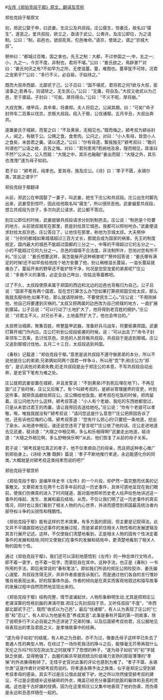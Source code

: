 #[左传《郑伯克段于鄢》原文、翻译及赏析](https://www.vrrw.net/wx/13977.html)

郑伯克段于鄢原文

初，郑武公娶于申，曰武姜。生庄公及共叔段。庄公寤生，惊姜氏，故名曰“寤生”，遂恶之。爱共叔段，欲立之，亟请于武公，公弗许。及庄公即位，为之请制。公曰：“制，岩邑也，虢叔死焉，佗邑唯命。”请京，使居之，谓之“京城大叔”。

祭仲曰：“都城过百雉，国之害也。先王之制：大都，不过参国之一;中，五之一;小，九之一。今京不度，非制也，君将不堪。”公曰：“姜氏欲之，焉辟害?”对曰：“姜氏何厌之有?不如早为之所，无使滋蔓。蔓，难图也。蔓草犹不可除，况君之宠弟乎?”公曰：“多行不义，必自毙，子姑待之。”

既而大叔命西鄙、北鄙贰于己。公子吕曰：“国不堪贰，君将若之何?欲与大叔，臣请事之;若弗与，则请除之，无生民心。”公曰：“无庸，将自及。”大叔又收贰以为己邑，至于廪延。子封曰：“可矣。厚将得众。”公曰：“不义不昵，厚将崩。”

大叔完聚，缮甲兵，具卒乘，将袭郑。夫人将启之。公闻其期，曰：“可矣!”命子封帅车二百乘以伐京。京叛大叔段。段入于鄢，公伐诸鄢。五月辛丑，大叔出奔共。

遂置姜氏于城颍，而誓之曰：“不及黄泉，无相见也。”既而悔之。颍考叔为颍谷封人，闻之，有献于公。公赐之食。食舍肉。公问之，对曰：“小人有母，皆尝小人之食矣，未尝君之羹。请以遗之。”公曰：“尔有母遗，繄我独无!”颍考叔曰：“敢问何谓也?”公语之故，且告之悔。对曰：“君何患焉?若阙地及泉，隧而相见，其谁曰不然?”公从之。公入而赋：“大隧之中，其乐也融融!”姜出而赋：“大隧之外，其乐也洩洩!”遂为母子如初。

君子曰：“颍考叔，纯孝也。爱其母，施及庄公。《诗》曰：‘孝子不匮，永锡尔类。’其是之谓乎?”



郑伯克段于鄢翻译

从前，郑武公在申国娶了一妻子，叫武姜，她生下庄公和共叔段。庄公出生时脚先出来，武姜受到惊吓，因此给他取名叫“寤生”，所以很厌恶他。武姜偏爱共叔段，想立共叔段为世子，多次向武公请求，武公都不答应。

到庄公即位的时候，武姜就替共叔段请求分封到制邑去。庄公说：“制邑是个险要的地方，从前虢叔就死在那里，若是封给其它城邑，我都可以照吩咐办。”武姜便请求封给太叔京邑，庄公答应了，让他住在那里，称他为京城太叔。大夫祭仲说：“分封的都城如果城墙超过三百方丈长，那就会成为国家的祸害。先王的制度规定，国内最大的城邑不能超过国都的三分之一，中等的不得超过它的五分之一，小的不能超过它的九分之一。京邑的城墙不合法度，非法制所许，恐怕对您有所不利。”庄公说：“姜氏想要这样，我怎能躲开这种祸害呢?”祭仲回答说：“姜氏哪有满足的时候!还不如早些给他找个地方安置了他，别让祸根滋长蔓延，一滋长蔓延就难办了。蔓延开来的野草还不能铲除干净，何况是您受宠爱的弟弟呢?”庄公说：“多做不义的事情，必定会自己垮台，你姑且等着瞧吧。

过了不久，太叔段使原来属于郑国的西边和北边的边邑也背叛归为自己。公子吕说：“国家不能有两个国君，现在您打算怎么办?您如果打算把郑国交给太叔，那么我就去服待他;如果不给，那么就请除掉他，不要使民生二心。”庄公说：“不用除掉他，他自己将要遭到灾祸的。”太叔又把两属的边邑改为自己统辖的地方，一直扩展到廪延。公子吕说：“可以行动了!土地扩大了，他将得到老百姓的拥护。”庄公说：“对君主不义，对兄长不亲，土地虽然扩大了，他也会垮台的。”

太叔修治城廓，聚集百姓，修整盔甲武器，准备好兵马战车，将要偷袭郑国。武姜打算开城门作内应。庄公打听到公叔段偷袭的时候，说：“可以出击了!”命令子封率领车二百乘，去讨伐京邑。京邑的人民背叛共叔段，共叔段于是逃到鄢城。庄公又追到鄢城讨伐他。五月二十三日，太叔段逃到共国。

《春秋》记载道：“郑伯克段于鄢。”意思是说共叔段不遵守做弟弟的本分，所以不说他是庄公的弟弟;兄弟俩如同两个国君一样争斗，所以用“克”字;称庄公为“郑伯”，是讥讽他对弟弟失教;赶走共叔段是出于郑庄公的本意，不写共叔段自动出奔，是史官下笔有为难之处。

庄公就把武姜安置在城颍，并且发誓说：“不到黄泉(不到死后埋在地下)，不再见面!”过了些时候，庄公又后悔了。有个叫颍考叔的，是颍谷管理疆界的官吏，听到这件事，就把贡品献给郑庄公。庄公赐给他饭食。颍考叔在吃饭的时候，把肉留着。庄公问他为什么这样。颍考叔答道：“小人有个老娘，我吃的东西她都尝过，只是从未尝过君王的肉羹，请让我带回去送给她吃。”庄公说：“你有个老娘可以孝敬，唉，唯独我就没有!”颍考叔说：“请问您这是什么意思?”庄公把原因告诉了他，还告诉他后悔的心情。颍考叔答道：“您有什么担心的!只要挖一条地道，挖出了泉水，从地道中相见，谁还说您违背了誓言呢?”庄公依了他的话。庄公走进地道去见武姜，赋诗道：“大隧之中相见啊，多么和乐相得啊!”武姜走出地道，赋诗道：“大隧之外相见啊，多么舒畅快乐啊!”从此，他们恢复了从前的母子关系。

君子说：“颍考叔是位真正的孝子，他不仅孝顺自己的母亲，而且把这种孝心推广到郑伯身上。《诗经·大雅·既醉》篇说：‘孝子不断地推行孝道，永远能感化你的同类。’大概就是对颍考叔这类纯孝而说的吧?”

郑伯克段于鄢赏析

《郑伯克段于鄢》是编年体史书《左传》的一个片段，却俨然一篇完整而优美的记事散文。文章把发生在两千七百多年前的这一历史事件，具体可感地呈现在我们眼前，使我们仿佛真的进入了时间隧道，面对面地聆听历史老人绘声绘色地讲述这一事件的缘起、发生、发展和最后结局。从而，不仅让我们明了这一历史事件的真实情况，同时也让我们看到了相关人物的内心世界，并进而感悟到郑国最高统治者内部夺权斗争的尖锐性和残酷性。

《郑伯克段于鄢》能有这样的艺术效果，有多方面的原因，但主要是记叙得法。此文并不平铺直叙地记述事件的发展过程，而是紧紧抓住相关人物性格的发展逻辑及其言行展开记述。这样，不仅使我们清楚地看到，正是相关人物的固有个性决定着事件的发展和结局;同时又使我们在事件的发展和结局中，更清楚地看到了相关人物的固有个性。

通过《郑伯克段于鄢》，我们还可以深刻地感悟到《左传》的一种总体行文特点，即不着一褒字，也不着一贬字，而褒贬自在其中。这种手法，也正是《春秋》一书所用的手法。即后来常说的“春秋笔法”。即如我们所说的郑庄公阴险狡诈、姜氏偏心溺爱、共叔段贪得无厌，并非作者直接告诉我们，而是通过他们各自的言行惟妙惟肖地表现出来。好的叙事体作品，作者的倾向是在真实而客观地叙述和描写故事的发展过程中自然而然地显现出来的。

《郑伯克段于鄢》结构完整，情节波澜起伏，人物形象鲜明生动.尤其是把郑庄公老谋深算的性格刻画的淋漓尽致.郑庄公先封叔段于京，又听任叔段"不度"，"命西鄙北鄙贰于己"，既而"收贰以为己邑"，最后"伐诸鄢"，有人认为表现了庄公的"仁慈"和"忍让"，有人却认为他是有意"养成其恶".此事是春秋开篇的第一则故事，除了说明多行不义必自毙之外还讲说了兄弟的悌，以及后面颍考叔劝君，庄公掘地见母表现出的孝及君臣之义，是孝悌故事中的经典。

“遂为母子如初”的结尾，有人称之为丑剧，亦不为过，像姜氏母子这样早已失去了普通人性的典型人物，在经过了一场你死我活的挣斗之后，能够毫无芥蒂再叙什么天伦之乐吗?何况在刚出生之时就埋下了怨恨的种子，“遂为母子如初”的“初”字就缺乏依据，显得勉强了，血腥的厮杀早就把统治阶级竭力宣扬的那层薄薄的“孝悌”的外衣撕得粉碎了。无怪乎史官对此事的评论也感到为难了。“孝子不匮、永锡尔类”这是作者针对颍考叔而说的。将孝道永赐予汝之族类，似乎是郑庄公受到颍考叔孝母的感染，其实不过是庄公借此就坡下驴。他之所以欣然接受颍考叔的建议，不过是企图缝补这些破碎的外衣，掩盖已经充分暴露的肮脏的躯体和丑恶的灵魂。这也是千古奸雄的伎俩，因为在这里郑庄公又集中地表现了他的伪善，而伪善是永远和丑恶伴随在一起的。

